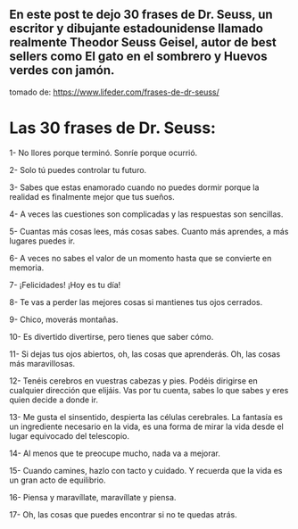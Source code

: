 ## En este post te dejo 30 frases de Dr. Seuss, un escritor y dibujante estadounidense llamado realmente Theodor Seuss Geisel, autor de best sellers como El gato en el sombrero y Huevos verdes con jamón.

tomado de: https://www.lifeder.com/frases-de-dr-seuss/

# Las 30 frases de Dr. Seuss:

1- No llores porque terminó. Sonríe porque ocurrió.

2- Solo tú puedes controlar tu futuro.

3- Sabes que estas enamorado cuando no puedes dormir porque la realidad es finalmente mejor que tus sueños.

4- A veces las cuestiones son complicadas y las respuestas son sencillas.

5- Cuantas más cosas lees, más cosas sabes. Cuanto más aprendes, a más lugares puedes ir.

6- A veces no sabes el valor de un momento hasta que se convierte en memoria.

7- ¡Felicidades! ¡Hoy es tu día!

8- Te vas a perder las mejores cosas si mantienes tus ojos cerrados.

9- Chico, moverás montañas.

10- Es divertido divertirse, pero tienes que saber cómo.

11- Si dejas tus ojos abiertos, oh, las cosas que aprenderás. Oh, las cosas más maravillosas.

12- Tenéis cerebros en vuestras cabezas y pies. Podéis dirigirse en cualquier dirección que elijáis. Vas por tu cuenta, sabes lo que sabes y eres quien decide a donde ir.

13- Me gusta el sinsentido, despierta las células cerebrales. La fantasía es un ingrediente necesario en la vida, es una forma de mirar la vida desde el lugar equivocado del telescopio. 

14- Al menos que te preocupe mucho, nada va a mejorar.

15- Cuando camines, hazlo con tacto y cuidado. Y recuerda que la vida es un gran acto de equilibrio.

16- Piensa y maravíllate, maravíllate y piensa.

17- Oh, las cosas que puedes encontrar si no te quedas atrás.
